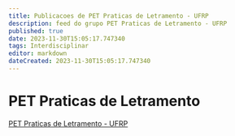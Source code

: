 ```yaml
---
title: Publicacoes de PET Praticas de Letramento - UFRP 
description: feed do grupo PET Praticas de Letramento - UFRP
published: true
date: 2023-11-30T15:05:17.747340
tags: Interdisciplinar
editor: markdown
dateCreated: 2023-11-30T15:05:17.747340
---
```


# PET Praticas de Letramento
[PET Praticas de Letramento - UFRP](/grupo/246PETPraticasdeLetramentoUFRP)